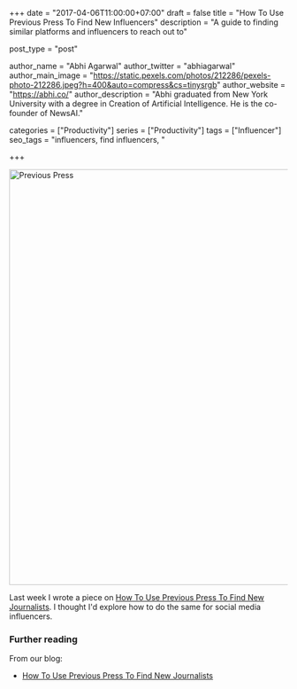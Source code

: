 +++
date = "2017-04-06T11:00:00+07:00"
draft = false
title = "How To Use Previous Press To Find New Influencers"
description = "A guide to finding similar platforms and influencers to reach out to"

post_type = "post"

author_name = "Abhi Agarwal"
author_twitter = "abhiagarwal"
author_main_image = "https://static.pexels.com/photos/212286/pexels-photo-212286.jpeg?h=400&auto=compress&cs=tinysrgb"
author_website = "https://abhi.co/"
author_description = "Abhi graduated from New York University with a degree in Creation of Artificial Intelligence. He is the co-founder of NewsAI."

categories = ["Productivity"]
series = ["Productivity"]
tags = ["Influencer"]
seo_tags = "influencers, find influencers, "

+++

<img src="https://static.pexels.com/photos/212286/pexels-photo-212286.jpeg?w=750" width="750px" alt="Previous Press">

Last week I wrote a piece on [How To Use Previous Press To Find New Journalists](https://www.newsai.co/blog/use-previous-press-to-find-new-journalists/). I thought I'd explore how to do the same for social media influencers.

### Further reading

From our blog:

- [How To Use Previous Press To Find New Journalists](https://www.newsai.co/blog/use-previous-press-to-find-new-journalists/)
